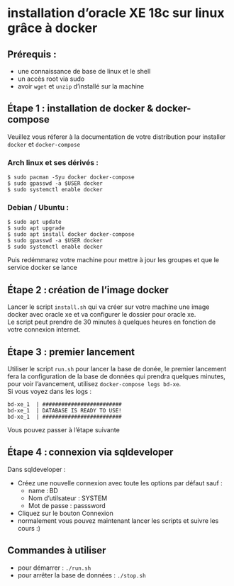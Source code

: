 # installation d’oracle XE 18c sur linux grâce à docker 

## Prérequis : 
- une connaissance de base de linux et le shell
- un accès root via sudo 
- avoir `wget` et `unzip` d’installé sur la machine

## Étape 1 : installation de docker & docker-compose
Veuillez vous réferer à la documentation de votre distribution pour installer `docker` et `docker-compose`  
### Arch linux et ses dérivés : 
```
$ sudo pacman -Syu docker docker-compose
$ sudo gpasswd -a $USER docker
$ sudo systemctl enable docker
```
### Debian / Ubuntu : 
```
$ sudo apt update 
$ sudo apt upgrade
$ sudo apt install docker docker-compose
$ sudo gpasswd -a $USER docker
$ sudo systemctl enable docker
```
Puis redémmarez votre machine pour mettre à jour les groupes et que le service docker se lance 

## Étape 2 : création de l’image docker 
Lancer le script `install.sh` qui va créer sur votre machine une image docker avec oracle xe et va configurer le dossier pour oracle xe.  
Le script peut prendre de 30 minutes à quelques heures en fonction de votre connexion internet.

## Étape 3 : premier lancement 
Utiliser le script `run.sh` pour lancer la base de donée, le premier lancement fera la configuration de la base de données qui prendra quelques minutes, pour voir l’avancement, utilisez `docker-compose logs bd-xe`.  
Si vous voyez dans les logs : 
```
bd-xe_1  | #########################
bd-xe_1  | DATABASE IS READY TO USE!
bd-xe_1  | #########################
```
Vous pouvez passer à l’étape suivante 


## Étape 4 : connexion via sqldeveloper 
Dans sqldeveloper : 
- Créez une nouvelle connexion avec toute les options par défaut sauf : 
    - name : BD
    - Nom d’utilsateur : SYSTEM
    - Mot de passe : passsword 
- Cliquez sur le bouton Connexion
- normalement vous pouvez maintenant lancer les scripts et suivre les cours :)

## Commandes à utiliser
- pour démarrer : `./run.sh`
- pour arrêter la base de données : `./stop.sh`
